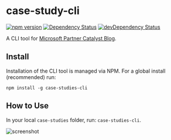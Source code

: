 # case-study-cli

[![npm version](https://badge.fury.io/js/case-studies-cli.svg)](https://www.npmjs.com/package/case-studies-cli)
[![Dependency Status](https://david-dm.org/jpoon/case-study-cli.svg)](https://david-dm.org/jpoon/case-study-cli)
[![devDependency Status](https://david-dm.org/jpoon/case-study-cli/dev-status.svg)](https://david-dm.org/jpoon/case-study-cli#info=devDependencies)

A CLI tool for [Microsoft Partner Catalyst Blog](http://catalystcode.github.io/case-studies).

## Install

Installation of the CLI tool is managed via NPM. For a global install (recommended) run:

```
npm install -g case-studies-cli
```

## How to Use

In your local `case-studies` folder, run: `case-studies-cli`. 

![screenshot](https://github.com/jpoon/case-study-cli/blob/master/img/screenshot.png)
